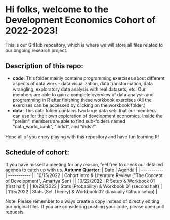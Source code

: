 # Hi folks, welcome to the Development Economics Cohort of 2022-2023!
This is our GitHub repository, which is where we will store all files related to our ongoing research project.

## Description of this repo:
- **code**: This folder mainly contains programming exercises about different aspects of data work - data visualization, data transformation, data wrangling, exploratory data analysis with real datasets, etc. Our members are able to gain a complete overview of data analysis and programming in R after finishing these workbook exercises (All the exercises can be accessed by clicking on the workbook folder.)
- **data**: This data folder contains two large data sets that our members can use for their own exploration of development economics. Inside the "prelim", members are able to find sub-folders named "data_world_bank", "ihds1", and "ihds2".

Hope all of you enjoy playing with this repository and have fun learning R!

## Schedule of cohort:
If you have missed a meeting for any reason, feel free to check our detailed agenda to catch up with us.
**Autumn Quarter**: 
| Date        | Agenda |
| ----------- | ----------- |
| 10/15/2022  | Cohort Intro  & Literature Review ("The Concept of Development", Amartya Sen) |
| 10/22/2022  | R Setup & Workbook 01 (first half) |
| 10/29/2022  | Stats (Probability) & Workbook 01 (second half) |
| 11/5/2022   | Stats (Set Theory) & Workbook 02 (basically Github setup) |

Note: Please remember to always create a copy instead of directly editing our original files. If you are considering pushing your code, please open pull requests.